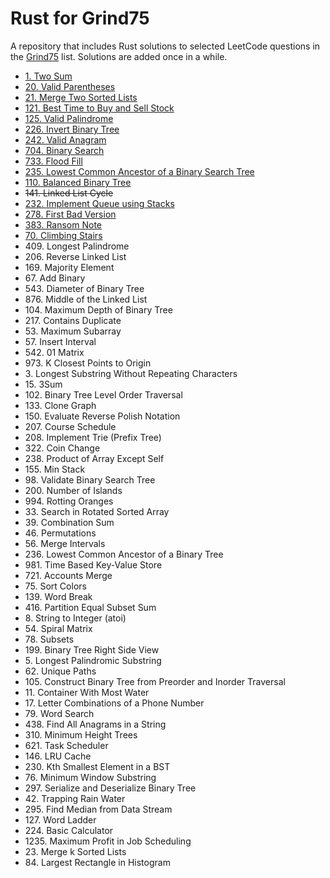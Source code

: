 # Rust for Grind75
A repository that includes Rust solutions to selected LeetCode questions in the [Grind75](https://www.techinterviewhandbook.org/grind75/) list. Solutions are added once in a while.

- [1. Two Sum](two_sum.rs)
- [20. Valid Parentheses](valid_parentheses.rs)
- [21. Merge Two Sorted Lists](merge_two_sorted_lists.rs)
- [121. Best Time to Buy and Sell Stock](best_time_to_buy_and_sell_stock.rs)
- [125. Valid Palindrome](valid_palindrome.rs)
- [226. Invert Binary Tree](invert_binary_tree.rs)
- [242. Valid Anagram](valid_anagram.rs)
- [704. Binary Search](binary_search.rs)
- [733. Flood Fill](flood_fill.rs)
- [235. Lowest Common Ancestor of a Binary Search Tree](lowest_common_ancestor_of_a_binary_search_tree.rs)
- [110. Balanced Binary Tree](balanced_binary_tree.rs)
- ~~141. Linked List Cycle~~
- [232. Implement Queue using Stacks](implement_queue_using_stacks.rs)
- [278. First Bad Version](first_bad_version.rs)
- [383. Ransom Note](ransom_note.rs)
- [70. Climbing Stairs](climbing_stairs.rs)
- 409\. Longest Palindrome
- 206\. Reverse Linked List
- 169\. Majority Element
- 67\. Add Binary
- 543\. Diameter of Binary Tree
- 876\. Middle of the Linked List
- 104\. Maximum Depth of Binary Tree
- 217\. Contains Duplicate
- 53\. Maximum Subarray
- 57\. Insert Interval
- 542\. 01 Matrix
- 973\. K Closest Points to Origin
- 3\. Longest Substring Without Repeating Characters
- 15\. 3Sum
- 102\. Binary Tree Level Order Traversal
- 133\. Clone Graph
- 150\. Evaluate Reverse Polish Notation
- 207\. Course Schedule
- 208\. Implement Trie (Prefix Tree)
- 322\. Coin Change
- 238\. Product of Array Except Self
- 155\. Min Stack
- 98\. Validate Binary Search Tree
- 200\. Number of Islands
- 994\. Rotting Oranges
- 33\. Search in Rotated Sorted Array
- 39\. Combination Sum
- 46\. Permutations
- 56\. Merge Intervals
- 236\. Lowest Common Ancestor of a Binary Tree
- 981\. Time Based Key-Value Store
- 721\. Accounts Merge
- 75\. Sort Colors
- 139\. Word Break
- 416\. Partition Equal Subset Sum
- 8\. String to Integer (atoi)
- 54\. Spiral Matrix
- 78\. Subsets
- 199\. Binary Tree Right Side View
- 5\. Longest Palindromic Substring
- 62\. Unique Paths
- 105\. Construct Binary Tree from Preorder and Inorder Traversal
- 11\. Container With Most Water
- 17\. Letter Combinations of a Phone Number
- 79\. Word Search
- 438\. Find All Anagrams in a String
- 310\. Minimum Height Trees
- 621\. Task Scheduler
- 146\. LRU Cache
- 230\. Kth Smallest Element in a BST
- 76\. Minimum Window Substring
- 297\. Serialize and Deserialize Binary Tree
- 42\. Trapping Rain Water
- 295\. Find Median from Data Stream
- 127\. Word Ladder
- 224\. Basic Calculator
- 1235\. Maximum Profit in Job Scheduling
- 23\. Merge k Sorted Lists
- 84\. Largest Rectangle in Histogram
